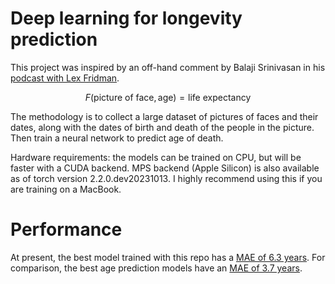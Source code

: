 # Deep learning for longevity prediction
This project was inspired by an off-hand comment by Balaji Srinivasan in his
[podcast with Lex
Fridman](https://www.youtube.com/watch?v=VeH7qKZr0WI&ab_channel=LexFridman).

$$ F(\text{picture of face}, \text{age}) = \text{life expectancy} $$

The methodology is to collect a large dataset of pictures of faces and their dates, along with the dates of birth and death of the people in the picture. Then train a neural network to predict age of death.

Hardware requirements: the models can be trained on CPU, but will be faster with a CUDA backend. MPS backend (Apple Silicon) is also available as of torch version 2.2.0.dev20231013. I highly recommend using this if you are training on a MacBook.

# Performance
At present, the best model trained with this repo has a <u>MAE of 6.3 years</u>. For comparison, the best age prediction models have an [MAE of 3.7 years](https://paperswithcode.com/sota/age-estimation-on-utkface).
